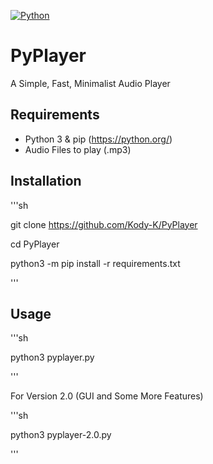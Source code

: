 
[![Python](http://forthebadge.com/images/badges/made-with-python.svg)](https://python.org)

# PyPlayer
A Simple, Fast, Minimalist Audio Player


## Requirements
* Python 3 & pip (https://python.org/)
* Audio Files to play (.mp3)
## Installation
'''sh

git clone https://github.com/Kody-K/PyPlayer

cd PyPlayer

python3 -m pip install -r requirements.txt

'''
## Usage
'''sh

python3 pyplayer.py

'''

For Version 2.0 (GUI and Some More Features)

'''sh

python3 pyplayer-2.0.py

'''
